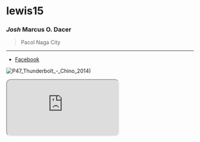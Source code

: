 # lewis15
### *Josh* Marcus O. Dacer
> Pacol Naga City
---
- [Facebook](https://www.facebook.com)

![P47_Thunderbolt_-_Chino_2014)](https://github.com/user-attachments/assets/1662aca3-9073-4211-aae7-4d0c7f2105b6)

<iframe style="border-radius:12px" src="https://open.spotify.com/embed/track/2btKtacOXuMtC9WjcNRvAA?utm_source=generator" allow="autoplay; clipboard-write; encrypted-media; fullscreen; picture-in-picture" loading="lazy"></iframe>
